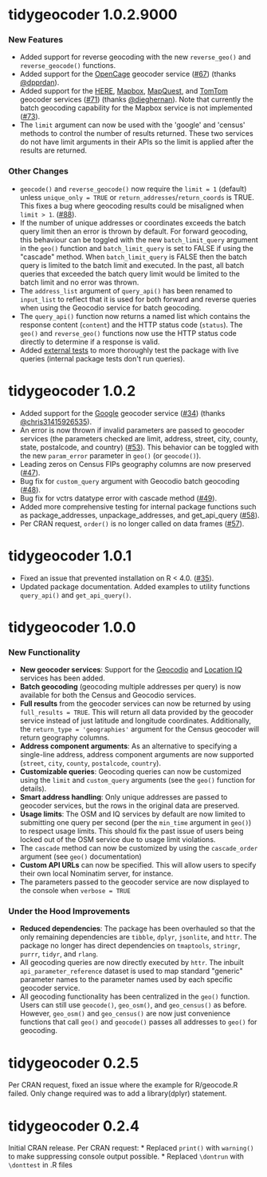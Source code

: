 # tidygeocoder 1.0.2.9000

### New Features
-   Added support for reverse geocoding with the new `reverse_geo()` and `reverse_geocode()` functions. 
-   Added support for the [OpenCage](https://opencagedata.com/) geocoder service ([\#67](https://github.com/jessecambon/tidygeocoder/issues/67)) (thanks [@dpprdan](https://github.com/dpprdan)).
-   Added support for the [HERE](https://developer.here.com/products/geocoding-and-search), [Mapbox](https://docs.mapbox.com/api/search/), [MapQuest](https://developer.mapquest.com/documentation/geocoding-api/), and [TomTom](https://developer.tomtom.com/search-api/search-api-documentation/geocoding) geocoder services
([#71](https://github.com/jessecambon/tidygeocoder/issues/71)) (thanks [@dieghernan](https://github.com/dieghernan)). Note that currently the batch geocoding capability for the Mapbox service is not implemented ([#73](https://github.com/jessecambon/tidygeocoder/issues/73)).
-   The `limit` argument can now be used with the 'google' and 'census' methods to control the number of results returned. These two services do not have limit arguments in their APIs so the limit is applied after the results are returned.


### Other Changes
-   `geocode()` and `reverse_geocode()` now require the `limit = 1` (default) unless `unique_only = TRUE` or `return_addresses`/`return_coords` is TRUE. This fixes a bug where geocoding results could be misaligned when `limit > 1`.  ([#88](https://github.com/jessecambon/tidygeocoder/issues/88)).
-   If the number of unique addresses or coordinates exceeds the batch query limit then an error is thrown by default. For forward geocoding, this behaviour can be toggled with the new `batch_limit_query` argument in the `geo()` function and `batch_limit_query` is set to FALSE if using the "cascade" method. When `batch_limit_query` is FALSE then the batch query is limited to the batch limit and executed. In the past, all batch queries that exceeded the batch query limit would be limited to the batch limit and no error was thrown.
-   The `address_list` argument of `query_api()` has been renamed to `input_list` to reflect that it is used for both forward and reverse queries when using the Geocodio service for batch geocoding.
-   The `query_api()` function now returns a named list which contains the response content (`content`) and the HTTP status code (`status`). The `geo()` and `reverse_geo()` functions now use the HTTP status code directly to determine if a response is valid.
-   Added [external tests](https://github.com/jessecambon/tidygeocoder/blob/main/external_tests/online_tests.R) to more thoroughly test the package with live queries (internal package tests don't run queries).

# tidygeocoder 1.0.2

-   Added support for the [Google](https://developers.google.com/maps/documentation/geocoding/overview) geocoder service ([\#34](https://github.com/jessecambon/tidygeocoder/issues/34)) (thanks [@chris31415926535](https://github.com/chris31415926535)).
-   An error is now thrown if invalid parameters are passed to geocoder services (the parameters checked are limit, address, street, city, county, state, postalcode, and country) ([\#53](https://github.com/jessecambon/tidygeocoder/issues/53)). This behavior can be toggled with the new `param_error` parameter in `geo()` (or `geocode()`).
-   Leading zeros on Census FIPs geography columns are now preserved ([\#47](https://github.com/jessecambon/tidygeocoder/issues/47)).
-   Bug fix for `custom_query` argument with Geocodio batch geocoding ([\#48](https://github.com/jessecambon/tidygeocoder/issues/48)).
-   Bug fix for vctrs datatype error with cascade method ([\#49](https://github.com/jessecambon/tidygeocoder/issues/49)).
-   Added more comprehensive testing for internal package functions such as package_addresses, unpackage_addresses, and get_api_query ([\#58](https://github.com/jessecambon/tidygeocoder/issues/58)).
-   Per CRAN request, `order()` is no longer called on data frames ([\#57](https://github.com/jessecambon/tidygeocoder/issues/57)).

# tidygeocoder 1.0.1

-   Fixed an issue that prevented installation on R \< 4.0. ([\#35](https://github.com/jessecambon/tidygeocoder/issues/35)).
-   Updated package documentation. Added examples to utility functions `query_api()` and `get_api_query()`.

# tidygeocoder 1.0.0

### New Functionality

-   **New geocoder services**: Support for the [Geocodio](https://www.geocod.io/) and [Location IQ](https://locationiq.com/) services has been added.
-   **Batch geocoding** (geocoding multiple addresses per query) is now available for both the Census and Geocodio services.
-   **Full results** from the geocoder services can now be returned by using `full_results = TRUE`. This will return all data provided by the geocoder service instead of just latitude and longitude coordinates. Additionally, the `return_type = 'geographies'` argument for the Census geocoder will return geography columns.
-   **Address component arguments**: As an alternative to specifying a single-line address, address component arguments are now supported (`street`, `city`, `county`, `postalcode`, `country`).
-   **Customizable queries**: Geocoding queries can now be customized using the `limit` and `custom_query` arguments (see the `geo()` function for details).
-   **Smart address handling**: Only unique addresses are passed to geocoder services, but the rows in the original data are preserved.
-   **Usage limits**: The OSM and IQ services by default are now limited to submitting one query per second (per the `min_time` argument in `geo()`) to respect usage limits. This should fix the past issue of users being locked out of the OSM service due to usage limit violations.
-   The `cascade` method can now be customized by using the `cascade_order` argument (see `geo()` documentation)
-   **Custom API URLs** can now be specified. This will allow users to specify their own local Nominatim server, for instance.
-   The parameters passed to the geocoder service are now displayed to the console when `verbose = TRUE`

### Under the Hood Improvements

-   **Reduced dependencies**: The package has been overhauled so that the only remaining dependencies are `tibble`, `dplyr`, `jsonlite`, and `httr`. The package no longer has direct dependencies on `tmaptools`, `stringr`, `purrr`, `tidyr`, and `rlang`.
-   All geocoding queries are now directly executed by `httr`. The inbuilt `api_parameter_reference` dataset is used to map standard "generic" parameter names to the parameter names used by each specific geocoder service.
-   All geocoding functionality has been centralized in the `geo()` function. Users can still use `geocode()`, `geo_osm()`, and `geo_census()` as before. However, `geo_osm()` and `geo_census()` are now just convenience functions that call `geo()` and `geocode()` passes all addresses to `geo()` for geocoding.

# tidygeocoder 0.2.5

Per CRAN request, fixed an issue where the example for R/geocode.R failed. Only change required was to add a library(dplyr) statement.

# tidygeocoder 0.2.4

Initial CRAN release. Per CRAN request: \* Replaced `print()` with `warning()` to make suppressing console output possible. \* Replaced `\dontrun` with `\donttest` in .R files
